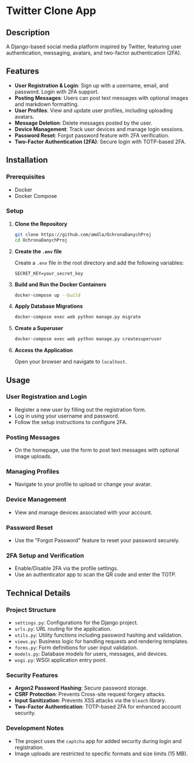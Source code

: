 # Twitter Clone App

## Description

A Django-based social media platform inspired by Twitter, featuring user authentication, messaging, avatars, and
two-factor authentication (2FA).

## Features

- **User Registration & Login**: Sign up with a username, email, and password. Login with 2FA support.
- **Posting Messages**: Users can post text messages with optional images and markdown formatting.
- **User Profiles**: View and update user profiles, including uploading avatars.
- **Message Deletion**: Delete messages posted by the user.
- **Device Management**: Track user devices and manage login sessions.
- **Password Reset**: Forgot password feature with 2FA verification.
- **Two-Factor Authentication (2FA)**: Secure login with TOTP-based 2FA.

## Installation

### Prerequisites

- Docker
- Docker Compose

### Setup

1. **Clone the Repository**

   ```bash
   git clone https://github.com/amdla/OchronaDanychProj
   cd OchronaDanychProj
   ```

2. **Create the `.env` file**

   Create a `.env` file in the root directory and add the following variables:

   ```env
   SECRET_KEY=your_secret_key
   ```

3. **Build and Run the Docker Containers**

   ```bash
   docker-compose up --build
   ```

4. **Apply Database Migrations**

   ```bash
   docker-compose exec web python manage.py migrate
   ```

5. **Create a Superuser**

   ```bash
   docker-compose exec web python manage.py createsuperuser
   ```

6. **Access the Application**

   Open your browser and navigate to `localhost`.

## Usage

### User Registration and Login

- Register a new user by filling out the registration form.
- Log in using your username and password.
- Follow the setup instructions to configure 2FA.

### Posting Messages

- On the homepage, use the form to post text messages with optional image uploads.

### Managing Profiles

- Navigate to your profile to upload or change your avatar.

### Device Management

- View and manage devices associated with your account.

### Password Reset

- Use the "Forgot Password" feature to reset your password securely.

### 2FA Setup and Verification

- Enable/Disable 2FA via the profile settings.
- Use an authenticator app to scan the QR code and enter the TOTP.

## Technical Details

### Project Structure

- `settings.py`: Configurations for the Django project.
- `urls.py`: URL routing for the application.
- `utils.py`: Utility functions including password hashing and validation.
- `views.py`: Business logic for handling requests and rendering templates.
- `forms.py`: Form definitions for user input validation.
- `models.py`: Database models for users, messages, and devices.
- `wsgi.py`: WSGI application entry point.

### Security Features

- **Argon2 Password Hashing**: Secure password storage.
- **CSRF Protection**: Prevents Cross-site request forgery attacks.
- **Input Sanitization**: Prevents XSS attacks via the `bleach` library.
- **Two-Factor Authentication**: TOTP-based 2FA for enhanced account security.

### Development Notes

- The project uses the `captcha` app for added security during login and registration.
- Image uploads are restricted to specific formats and size limits (15 MB).
